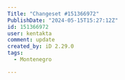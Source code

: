 ```yaml
---
Title: "Changeset #151366972"
PublishDate: "2024-05-15T15:27:12Z"
id: 151366972
user: kentakta
comment: update
created_by: iD 2.29.0
tags:
  - Montenegro

---
```

